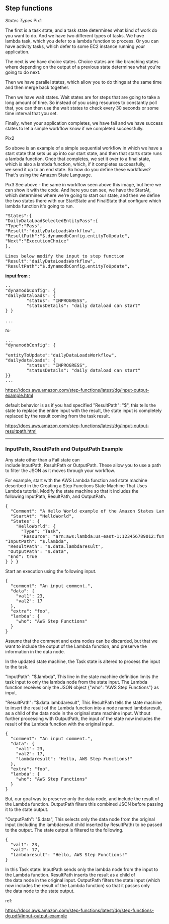 ## Step functions

*States Types*
Pix1

The first is a task state, and a task state determines what kind of work do you want to do. And we have two different types of tasks. We have lambda task, which you defer to a lambda function to process. Or you can have activity tasks, which defer to some EC2 instance running your application.

The next is we have choice states. Choice states are like branching states where depending on the output of a previous state determines what you're going to do next.

Then we have parallel states, which allow you to do things at the same time and then merge back together.

Then we have wait states. Wait states are for steps that are going to take a long amount of time. So instead of you using resources to constantly poll that, you can then use the wait states to check every 30 seconds or some time interval that you set.

Finally, when your application completes, we have fail and we have success states to let a simple workflow know if we completed successfully.

Pix2

So above is an example of a simple sequential workflow in which we have a start state that sets us up into our start state, and then that starts state runs a lambda function. Once that completes, we set it over to a final state, which is also a lambda function, which,
if it completes successfully, we send it up to an end state. So how do you define these workflows? That's using the Amazon State Language.


Pix3
See above - the same in workflow seen above this image, but here we can show it with the code. And here you can see, we have the StartAt, which determines where we're going to start our state, and then we define the two states there with our StartState and FinalState that configure which lambda function it's going to run. 

<pre>
"States":{
"DailyDataLoadSelectedEntityPass":{
"Type":"Pass",
"Result":"dailyDataLoadsWorkflow",
"ResultPath":"$.dynamodbConfig.entityToUpdate",
"Next":"ExecutionChoice"
},

Lines below modify the input to step function
"Result":"dailyDataLoadsWorkflow",
"ResultPath":"$.dynamodbConfig.entityToUpdate",
</pre>
**input from :**

<pre>
..
"dynamodbConfig": {
"dailydataloads": {
        "status": "INPROGRESS",
        "statusDetails": "daily dataload can start"
} }

...
</pre>
*to:*
<pre>
...
"dynamodbConfig": {

"entityToUpdate":"dailyDataLoadsWorkflow",
"dailydataloads": {
        "status": "INPROGRESS",
        "statusDetails": "daily dataload can start"
}}
...
</pre>


https://docs.aws.amazon.com/step-functions/latest/dg/input-output-example.html


default behavior is as if you had specified "ResultPath": "$", this tells the state to replace the entire input with the result, the state input is completely replaced by the result coming from the task result.

https://docs.aws.amazon.com/step-functions/latest/dg/input-output-resultpath.html

------------------------------------------------------------------------------------------------------------------------------------------------------------------------------------------------------------------------------------------------------------------------------------------

### InputPath, ResultPath and OutputPath Example
Any state other than a Fail state can include InputPath, ResultPath or OutputPath. These allow you to use a path to filter the JSON as it moves through your workflow.

For example, start with the AWS Lambda function and state machine described in the Creating a Step Functions State Machine That Uses Lambda tutorial. Modify the state machine so that it includes the following InputPath, ResultPath, and OutputPath.
<pre>
{
  "Comment": "A Hello World example of the Amazon States Language using an AWS Lambda function",
  "StartAt": "HelloWorld",
  "States": {
    "HelloWorld": {
      "Type": "Task",
      "Resource": "arn:aws:lambda:us-east-1:123456789012:function:HelloFunction",
"InputPath": "$.lambda",
 "ResultPath": "$.data.lambdaresult",
 "OutputPath": "$.data", 
 "End": true 
} } }
</pre>
Start an execution using the following input.
<pre>
{
  "comment": "An input comment.",
  "data": {
    "val1": 23,
    "val2": 17
  },
  "extra": "foo",
  "lambda": {
    "who": "AWS Step Functions"
  }
}
</pre>        
Assume that the comment and extra nodes can be discarded, but that we want to include the output of the Lambda function, and preserve the information in the data node.

In the updated state machine, the Task state is altered to process the input to the task.

"InputPath": "$.lambda",
This line in the state machine definition limits the task input to only the lambda node from the state input. The Lambda function receives only the JSON object {"who": "AWS Step Functions"} as input.

"ResultPath": "$.data.lambdaresult",
This ResultPath tells the state machine to insert the result of the Lambda function into a node named lambdaresult, as a child of the data node in the original state machine input. Without further processing with OutputPath, the input of the state now includes the result of the Lambda function with the original input.
<pre>
{
  "comment": "An input comment.",
  "data": {
    "val1": 23,
    "val2": 17,
    "lambdaresult": "Hello, AWS Step Functions!"
  },
  "extra": "foo",
  "lambda": {
    "who": "AWS Step Functions"
  }
}
</pre>
But, our goal was to preserve only the data node, and include the result of the Lambda function. OutputPath filters this combined JSON before passing it to the state output.

"OutputPath": "$.data",
This selects only the data node from the original input (including the lambdaresult child inserted by ResultPath) to be passed to the output. The state output is filtered to the following.
<pre>
{
  "val1": 23,
  "val2": 17,
  "lambdaresult": "Hello, AWS Step Functions!"
}
</pre>
In this Task state:
InputPath sends only the lambda node from the input to the Lambda function.
ResultPath inserts the result as a child of the data node in the original input.
OutputPath filters the state input (which now includes the result of the Lambda function) so that it passes only the data node to the state output.

ref:

https://docs.aws.amazon.com/step-functions/latest/dg/step-functions-dg.pdf#input-output-example
